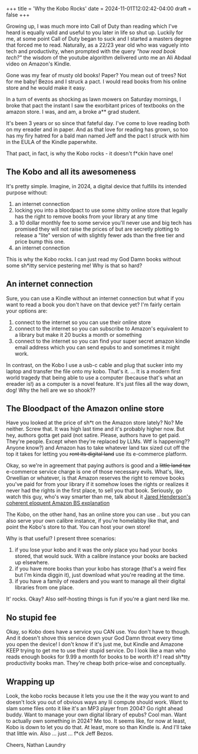 +++
title = 'Why the Kobo Rocks'
date = 2024-11-01T12:02:42-04:00
draft = false
+++

Growing up, I was much more into Call of Duty than reading which I've heard is equally valid and useful to you later in life so shut up. Luckily for me, at some point Call of Duty began to suck and I started a masters degree that forced me to read. Naturally, as a 22/23 year old who was vaguely into tech and productivity, when prompted with the query *"how read book tech?"* the wisdom of the youtube algorithm delivered unto me an Ali Abdaal video on Amazon's Kindle. 

Gone was my fear of musty old books! Paper? You mean out of trees? Not for me baby! Bezos and I struck a pact. I would read books from his online store and he would make it easy. 

In a turn of events as shocking as lawn mowers on Saturday mornings, I broke that pact the instant I saw the exorbitant prices of textbooks on the amazon store. I was, and am, a broke a\*\* grad student.

It's been 3 years or so since that fateful day. I've come to love reading both on my ereader and in paper. And as that love for reading has grown, so too has my firy hatred for a bald man named Jeff and the pact I struck with him in the EULA of the Kindle paperwhite.

That pact, in fact, is why the Kobo rocks - it doesn't f\*ckin have one!

## The Kobo and all its awesomeness

It's pretty simple. Imagine, in 2024, a digital device that fulfills its intended purpose without:
1. an internet connection
2. locking you into a bloodpact to use some shitty online store that legally has the right to remove books from your library at any time
3. a 10 dollar monthly fee to some service you'll never use and big tech has promised they will not raise the prices of but are secretly plotting to release a "lite" version of with slightly fewer ads than the free tier and price bump this one. 
4. an internet connection

This is why the Kobo rocks. I can just read my God Damn books without some sh\*itty service pestering me! Why is that so hard?

## An internet connection

Sure, you can use a Kindle without an internet connection but what if you want to read a book you don't have on that device yet?
I'm fairly certain your options are: 
1. connect to the internet so you can use their online store 
2. connect to the internet so you can subscribe to Amazon's equivalent to a library but make it 20 bucks a month or something 
3. connect to the internet so you can find your super secret amazon kindle email address which you can send epubs to and sometimes it might work.

In contrast, on the Kobo I use a usb-c cable and plug that sucker into my laptop and transfer the file onto my kobo. That's it. ... 
It is a modern first world tragedy that being able to use a computer (because that's what an ereader is!) as a computer is a novel feature.
It's just files all the way down, dog! Why the hell are we so shook??

## The Bloodpact of the Amazon online store

Have you looked at the price of sh\*t on the Amazon store lately? No? Me neither. Screw that. It was high last time and it's probably higher now. 
But hey, authors gotta get paid (not satire. Please, authors have to get paid. They're people. Except when they're replaced by LLMs. Wtf is happening?? Anyone know?) and Amazon has to take whatever land tax sized cut off the top it takes for letting you ~~rent its digital land~~ use its e-commerce platform.

Okay, so we're in agreement that paying authors is good and a ~~little land tax~~ e-commerce service charge is one of those necessary evils. 
What's, like, Orwellian or whatever, is that Amazon reserves the right to remove books you've paid for from your library if it somehow loses the rights or realizes it never had the rights in the first place, to sell you that book. Seriously, go watch this guy, who's way smarter than me, talk about it [Jared Henderson's coherent eloquent Amazon BS explanation](https://www.youtube.com/watch?v=xwU5xkXj7Kw&t=65s)

The Kobo, on the other hand, has an online store you can use .. but you can also serve your own calibre instance, if you're homelabby like that, and point the Kobo's store to that. You can host your own store!

Why is that useful? I present three scenarios:
1. if you lose your kobo and it was the only place you had your books stored, that would suck. With a calibre instance your books are backed up elsewhere.
2. if you have more books than your kobo has storage (that's a weird flex but I'm kinda diggin it), just download what you're reading at the time.
3. if you have a family of readers and you want to manage all their digital libraries from one place.

It' rocks. Okay? Also self-hosting things is fun if you're a giant nerd like me.

## No stupid fee

Okay, so Kobo does have a service you CAN use. You don't have to though. And it doesn't shove this service down your God Damn throat every time you open the device!
I don't know if it's just me, but Kindle and Amazone KEEP trying to get me to use their stupid service. Do I look like a man who reads enough books for 9.99 a month for books to be worth it? I read sh\*tty productivity books man. They're cheap both price-wise and conceptually.

## Wrapping up

Look, the kobo rocks because it lets you use the it the way you want to and doesn't lock you out of obvious ways any lil compute should work.
Want to slam some files onto it like it's an MP3 player from 2004? Go right ahead buddy.
Want to manage your own digital library of epubs? Cool man.
Want to actually own something in 2024? Me too. 
It seems like, for now at least, Kobo is down to let you do that. At least, more so than Kindle is. And I'll take that little win.
Also ... just ... f\*ck Jeff Bezos.

Cheers,
Nathan Laundry

